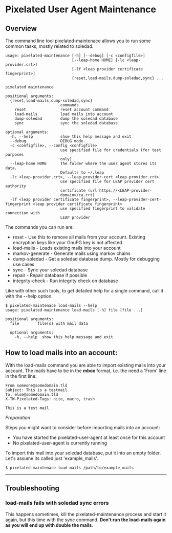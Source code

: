 Pixelated User Agent Maintenance
================================

## Overview

The command line tool pixelated-maintenace allows you to run some common tasks, mostly related to soledad.

```
usage: pixelated-maintenance [-h] [--debug] [-c <configfile>]
                             [--leap-home HOME] [-lc <leap-provider.crt>]
                             [-lf <leap provider certificate fingerprint>]
                             {reset,load-mails,dump-soledad,sync} ...

pixelated maintenance

positional arguments:
  {reset,load-mails,dump-soledad,sync}
                        commands
    reset               reset account command
    load-mails          load mails into account
    dump-soledad        dump the soledad database
    sync                sync the soledad database

optional arguments:
  -h, --help            show this help message and exit
  --debug               DEBUG mode.
  -c <configfile>, --config <configfile>
                        use specified file for credentials (for test purposes
                        only)
  --leap-home HOME      The folder where the user agent stores its data.
                        Defaults to ~/.leap
  -lc <leap-provider.crt>, --leap-provider-cert <leap-provider.crt>
                        use specified file for LEAP provider cert authority
                        certificate (url https://<LEAP-provider-
                        domain>/ca.crt)
  -lf <leap provider certificate fingerprint>, --leap-provider-cert-fingerprint <leap provider certificate fingerprint>
                        use specified fingerprint to validate connection with
                        LEAP provider
```

The commands you can run are:

* reset - Use this to remove all mails from your account. Existing encryption keys like your GnuPG key is not affected
* load-mails - Loads existing mails into your account
* markov-generate - Generate mails using markov chains
* dump-soledad - Get a soledad database dump. Mostly for debugging use cases
* sync - Sync your soledad database
* repair - Repair database if possible
* integrity-check - Run integrity check on database

Like with other such tools, to get detailed help for a single command, call it with the --help option.

```
$ pixelated-maintenace load-mails --help
usage: pixelated-maintenance load-mails [-h] file [file ...]

positional arguments:
  file        file(s) with mail data

  optional arguments:
    -h, --help  show this help message and exit
```

## How to load mails into an account:

With the load-mails command you are able to import existing mails into your account. The mails have to be in the **mbox** format, i.e. the need a 'From' line in the first line:
```
From someone@somedomain.tld
Subject: This is a testmail
To: else@somedomain.tld
X-TW-Pixelated-Tags: nite, macro, trash

This is a test mail
```

*Preparation*

Steps you might want to consider before importing mails into an account:

* You have started the pixelated-user-agent at least once for this account
* No pixelated-user-agent is currently running

To import this mail into your soledad database, put it into an empty folder. Let's assume its called just 'example_mails'.

```
$ pixelated-maintenace load-mails /path/to/example_mails
```

---
## Troubleshooting

### load-mails fails with soledad sync errors

This happens sometimes, kill the pixelated-maintenance process and start it again, but this time with the *sync* command. **Don't run the load-mails again as you will end up with double the mails**.

